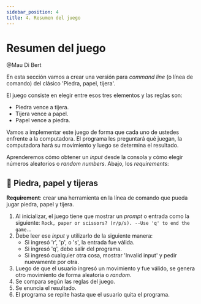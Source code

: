 ```yaml
---
sidebar_position: 4
title: 4. Resumen del juego
---
```


# Resumen del juego

@Mau Di Bert

En esta sección vamos a crear una versión para _command line_ (o línea de comando) del clásico 'Piedra, papel, tijera'.

El juego consiste en elegir entre esos tres elementos y las reglas son:

- Piedra vence a tijera.
- Tijera vence a papel.
- Papel vence a piedra.

Vamos a implementar este juego de forma que cada uno de ustedes enfrente a la computadora. El programa les preguntará qué juegan, la computadora hará su movimiento y luego se determina el resultado.

Aprenderemos cómo obtener un _input_ desde la consola y cómo elegir números aleatorios o _random numbers_. Abajo, los _requirements_:

## 💪 Piedra, papel y tijeras

__Requirement__: crear una herramienta en la línea de comando que pueda jugar piedra, papel y tijera.

1. Al inicializar, el juego tiene que mostrar un _prompt_ o entrada como la siguiente: `Rock, paper or scissors? (r/p/s). --Use 'q' to end the game.`.
2. Debe leer ese _input_ y utilizarlo de la siguiente manera:
    - Si ingresó 'r', 'p', o 's', la entrada fue válida.
    - Si ingresó 'q', debe salir del programa.
    - Si ingresó cualquier otra cosa, mostrar 'Invalid input' y pedir nuevamente por otra.
3. Luego de que el usuario ingresó un movimiento y fue válido, se genera otro movimiento de forma aleatoria o _random_.
4. Se compara según las reglas del juego.
5. Se enuncia el resultado.
6. El programa se repite hasta que el usuario quita el programa.
